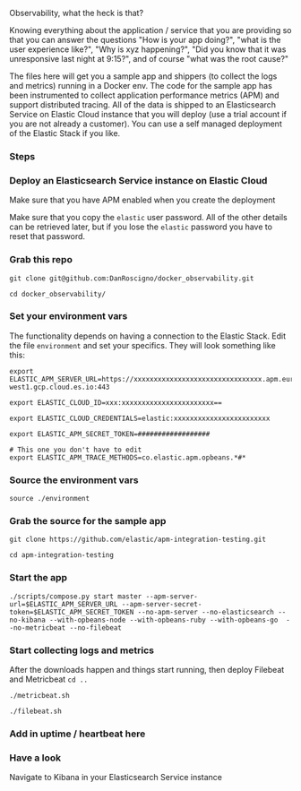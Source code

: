 Observability, what the heck is that?

Knowing everything about the application / service that you are providing so that you can answer the questions "How is your app doing?", "what is the user experience like?", "Why is xyz happening?", "Did you know that it was unresponsive last night at 9:15?", and of course "what was the root cause?"

The files here will get you a sample app and shippers (to collect the logs and metrics) running in a Docker env.  The code for the sample app has been instrumented to collect application performance metrics (APM) and support distributed tracing.  All of the data is shipped to an Elasticsearch Service on Elastic Cloud instance that you will deploy (use a trial account if you are not already a customer).  You can use a self managed deployment of the Elastic Stack if you like.

### Steps
### Deploy an Elasticsearch Service instance on Elastic Cloud
Make sure that you have APM enabled when you create the deployment

Make sure that you copy the `elastic` user password.  All of the other details can be retrieved later, but if you lose the `elastic` password you have to reset that password.

### Grab this repo
`git clone git@github.com:DanRoscigno/docker_observability.git`

`cd docker_observability/`

### Set your environment vars
The functionality depends on having a connection to the Elastic Stack.  Edit the file `environment` and set your specifics.  They will look something like this:
```
export ELASTIC_APM_SERVER_URL=https://xxxxxxxxxxxxxxxxxxxxxxxxxxxxxxxx.apm.europe-west1.gcp.cloud.es.io:443

export ELASTIC_CLOUD_ID=xxx:xxxxxxxxxxxxxxxxxxxxxxx==

export ELASTIC_CLOUD_CREDENTIALS=elastic:xxxxxxxxxxxxxxxxxxxxxxxx

export ELASTIC_APM_SECRET_TOKEN=##################

# This one you don't have to edit
export ELASTIC_APM_TRACE_METHODS=co.elastic.apm.opbeans.*#*
```

### Source the environment vars
`source ./environment`

### Grab the source for the sample app
`git clone https://github.com/elastic/apm-integration-testing.git`

`cd apm-integration-testing`

### Start the app
`./scripts/compose.py start master --apm-server-url=$ELASTIC_APM_SERVER_URL --apm-server-secret-token=$ELASTIC_APM_SECRET_TOKEN --no-apm-server --no-elasticsearch --no-kibana --with-opbeans-node --with-opbeans-ruby --with-opbeans-go  --no-metricbeat --no-filebeat`

### Start collecting logs and metrics
After the downloads happen and things start running, then deploy Filebeat and Metricbeat
`cd ..`

`./metricbeat.sh`

`./filebeat.sh`

### Add in uptime / heartbeat here

### Have a look
Navigate to Kibana in your Elasticsearch Service instance

